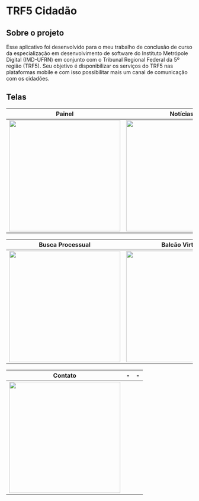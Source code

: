 #  TRF5 Cidadão

## Sobre o projeto

Esse aplicativo foi desenvolvido para o meu trabalho de conclusão de curso da especialização em desenvolvimento de software do Instituto Metrópole Digital (IMD-UFRN) em conjunto com o Tribunal Regional Federal da 5º região (TRF5). Seu objetivo é disponibilizar os serviços do TRF5 nas plataformas mobile e com isso possibilitar mais um canal de comunicação com os cidadões.

## Telas

Painel     |  Notícias | Notícia
--------- | ---------------- | ----------------
<img src="TRF5 Cidadão/Screenshot_20230319_223914.jpg" width = 300px> | <img src="TRF5 Cidadão/Screenshot_20230319_155637.jpg" width = 300px> | <img src="TRF5 Cidadão/Screenshot_20230319_163131.jpg" width = 300px> 

Busca Processual     |  Balcão Virtual | Contatos
--------- | ---------------- | ----------------
<img src="TRF5 Cidadão/Screenshot_20230319_223919.jpg" width = 300px> | <img src="TRF5 Cidadão/Screenshot_20230319_223940.jpg" width = 300px> | <img src="TRF5 Cidadão/Screenshot_20230319_223950.jpg" width = 300px> 

Contato    | -  | -
--------- | ---------------- | ----------------
<img src="TRF5 Cidadão/Screenshot_20230319_223958.jpg" width = 300px> |  | 




